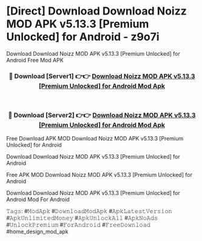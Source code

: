# [Direct] Download Download Noizz MOD APK v5.13.3 [Premium Unlocked] for Android - z9o7i
Download Download Noizz MOD APK v5.13.3 [Premium Unlocked] for Android Free Mod APK

<div align="center">
<h3>🔴 Download [Server1] 👉👉 <a href="https://apk-comot.site?title=Download_Noizz_MOD_APK_v5.13.3_[Premium_Unlocked]_for_Android">Download Noizz MOD APK v5.13.3 [Premium Unlocked] for Android Mod Apk</a></h3><br>

<h3>🔴 Download [Server2] 👉👉 <a href="https://apk-comot.site?title=Download_Noizz_MOD_APK_v5.13.3_[Premium_Unlocked]_for_Android">Download Noizz MOD APK v5.13.3 [Premium Unlocked] for Android Mod Apk</a></h3>
</div>


Free Download APK MOD Download Noizz MOD APK v5.13.3 [Premium Unlocked] for Android

Download Download Noizz MOD APK v5.13.3 [Premium Unlocked] for Android 

Free APK MOD Download Noizz MOD APK v5.13.3 [Premium Unlocked] for Android 

Download Download Noizz MOD APK v5.13.3 [Premium Unlocked] for Android Mod For Android

𝚃𝚊𝚐𝚜: #𝙼𝚘𝚍𝙰𝚙𝚔 #𝙳𝚘𝚠𝚗𝚕𝚘𝚊𝚍𝙼𝚘𝚍𝙰𝚙𝚔 #𝙰𝚙𝚔𝙻𝚊𝚝𝚎𝚜𝚝𝚅𝚎𝚛𝚜𝚒𝚘𝚗 #𝙰𝚙𝚔𝚄𝚗𝚕𝚒𝚖𝚒𝚝𝚎𝚍𝙼𝚘𝚗𝚎𝚢 #𝙰𝚙𝚔𝚄𝚗𝚕𝚘𝚌𝚔𝙰𝚕𝚕 #𝙰𝚙𝚔𝙽𝚘𝙰𝚍𝚜 #𝚄𝚗𝚕𝚘𝚌𝚔𝙿𝚛𝚎𝚖𝚒𝚞𝚖 #𝙵𝚘𝚛𝙰𝚗𝚍𝚛𝚘𝚒𝚍 #𝙵𝚛𝚎𝚎𝙳𝚘𝚠𝚗𝚕𝚘𝚊𝚍 #home_design_mod_apk